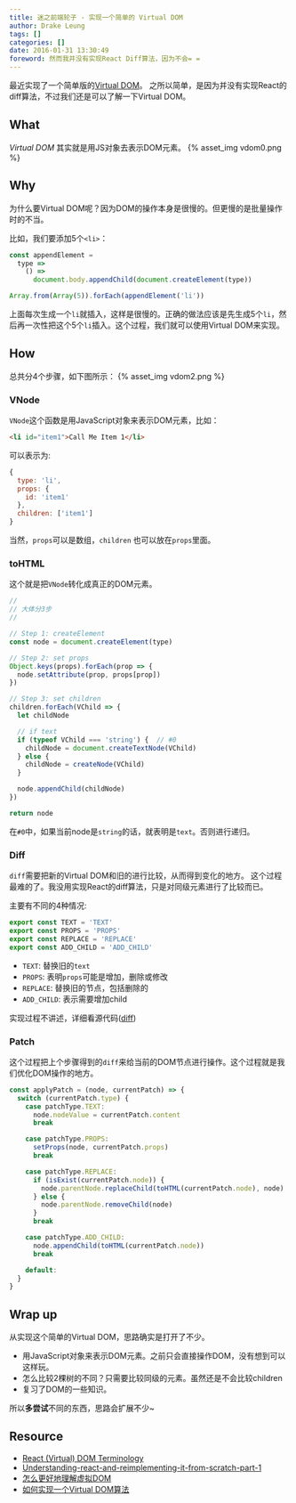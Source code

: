 ```yaml
---
title: 迷之前端轮子 - 实现一个简单的 Virtual DOM
author: Drake Leung
tags: []
categories: []
date: 2016-01-31 13:30:49
foreword: 然而我并没有实现React Diff算法，因为不会= =
---
```


最近实现了一个简单版的[Virtual DOM](https://github.com/DrakeLeung/little-virtual-DOM)。
之所以简单，是因为并没有实现React的diff算法，不过我们还是可以了解一下Virtual DOM。

## What
*Virtual DOM* 其实就是用JS对象去表示DOM元素。
{% asset_img vdom0.png %}

## Why
为什么要Virtual DOM呢？因为DOM的操作本身是很慢的。但更慢的是批量操作时的不当。

比如，我们要添加5个`<li>`：
```javascript
const appendElement =
  type =>
    () =>
      document.body.appendChild(document.createElement(type))

Array.from(Array(5)).forEach(appendElement('li'))
```
上面每次生成一个`li`就插入，这样是很慢的。正确的做法应该是先生成5个`li`，然后再一次性把这个5个`li`插入。这个过程，我们就可以使用Virtual DOM来实现。

## How
总共分4个步骤，如下图所示：
{% asset_img vdom2.png %}

### VNode
`VNode`这个函数是用JavaScript对象来表示DOM元素，比如：

```html
<li id="item1">Call Me Item 1</li>
```

可以表示为:

```javascript
{
  type: 'li',
  props: {
    id: 'item1'
  },
  children: ['item1']
}
```

当然，`props`可以是数组，`children` 也可以放在`props`里面。

### toHTML
这个就是把`VNode`转化成真正的DOM元素。

```javascript
//
// 大体分3步
//

// Step 1: createElement
const node = document.createElement(type)

// Step 2: set props
Object.keys(props).forEach(prop => {
  node.setAttribute(prop, props[prop])
})

// Step 3: set children
children.forEach(VChild => {
  let childNode

  // if text
  if (typeof VChild === 'string') {  // #0
    childNode = document.createTextNode(VChild)
  } else {
    childNode = createNode(VChild)
  }

  node.appendChild(childNode)
})

return node
```
在`#0`中，如果当前node是`string`的话，就表明是`text`。否则进行递归。

### Diff
`diff`需要把新的Virtual DOM和旧的进行比较，从而得到变化的地方。
这个过程最难的了。我没用实现React的diff算法，只是对同级元素进行了比较而已。

主要有不同的4种情况:
```javascript
export const TEXT = 'TEXT'
export const PROPS = 'PROPS'
export const REPLACE = 'REPLACE'
export const ADD_CHILD = 'ADD_CHILD'
```

- `TEXT`: 替换旧的`text`
- `PROPS`: 表明`props`可能是增加，删除或修改
- `REPLACE`: 替换旧的节点，包括删除的
- `ADD_CHILD`: 表示需要增加child

实现过程不讲述，详细看源代码([diff](https://github.com/DrakeLeung/little-virtual-DOM/blob/master/src%2Fdiff.js))

### Patch
这个过程把上个步骤得到的`diff`来给当前的DOM节点进行操作。这个过程就是我们优化DOM操作的地方。

```javascript
const applyPatch = (node, currentPatch) => {
  switch (currentPatch.type) {
    case patchType.TEXT:
      node.nodeValue = currentPatch.content
      break

    case patchType.PROPS:
      setProps(node, currentPatch.props)
      break

    case patchType.REPLACE:
      if (isExist(currentPatch.node)) {
        node.parentNode.replaceChild(toHTML(currentPatch.node), node)
      } else {
        node.parentNode.removeChild(node)
      }
      break

    case patchType.ADD_CHILD:
      node.appendChild(toHTML(currentPatch.node))
      break

    default:
  }
}
```

## Wrap up
从实现这个简单的Virtual DOM，思路确实是打开了不少。

- 用JavaScript对象来表示DOM元素。之前只会直接操作DOM，没有想到可以这样玩。
- 怎么比较2棵树的不同？只需要比较同级的元素。虽然还是不会比较children
- 复习了DOM的一些知识。

所以**多尝试**不同的东西，思路会扩展不少~

## Resource
- [React (Virtual) DOM Terminology](https://gist.github.com/sebmarkbage/fcb1b6ab493b0c77d589)
- [Understanding-react-and-reimplementing-it-from-scratch-part-1](https://gcanti.github.io/2014/10/29/understanding-react-and-reimplementing-it-from-scratch-part-1.html)
- [怎么更好地理解虚拟DOM](https://www.zhihu.com/question/29504639)
- [如何实现一个Virtual DOM算法](https://github.com/livoras/blog/issues/13)
